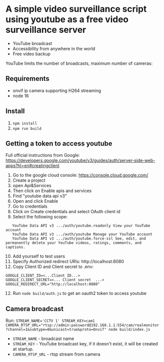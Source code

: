 # A simple video surveillance script using youtube as a free video surveillance server
- YouTube broadcast
- Accessibility from anywhere in the world
- Free video backup


YouTube limits the number of broadcasts, maximum number of cameras:

## Requirements
- onvif ip camera supporting H264 streaming
- node 16

## Install
1. `npm install`
2. `npm run build`

## Getting a token to access youtube
Full official instructions from Google: https://developers.google.com/youtube/v3/guides/auth/server-side-web-apps?hl=en#creatingclient
1. Go to the google cloud console: https://console.cloud.google.com/
2. Create a project
3. open Api&Services
4. Then click on Enable apis and services
5. Find "youtube data api v3"
6. Open and click Enable
7. Go to credentials
8. Click on Create credentials and select OAuth client id
9. Select the following scope:
```
   YouTube Data API v3 .../auth/youtube.readonly View your YouTube account
   YouTube Data API v3 .../auth/youtube Manage your YouTube account
   YouTube Data API v3 .../auth/youtube.force-ssl See, edit, and permanently delete your YouTube videos, ratings, comments, and captions.
```
10. Add yourself to test users
10. Specify Authorized redirect URIs: http://localhost:8080
11. Copy Client ID and Client secret to .env:
```dotenv
GOOGLE_CLIENT_ID=<...Client ID...>
GOOGLE_CLIENT_SECRET=<... Client secret  ...>
GOOGLE_REDIRECT_URL="http://localhost:8080"
```
12. Run `node build/auth.js` to get an oauth2 token to access youtube

## Camera broadcast
Run: `STREAM_NAME='CCTV 1' STREAM_KEY=cam1 CAMERA_RTSP_URL="rtsp://admin:password@192.168.1.1:554/cam/realmonitor?channel=1&subtype=0&unicast=true&proto=Onvif" node build/index.js`
- `STREAM_NAME` - broadcast name
- `STREAM_KEY` - YouTube broadcast key, if it doesn't exist, it will be created at startup.
- `CAMERA_RTSP_URL` - rtsp stream from camera

